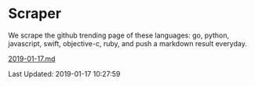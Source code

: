 # Scraper

We scrape the github trending page of these languages: go, python, javascript, swift, objective-c, ruby, and push a markdown result everyday.

[2019-01-17.md](https://github.com/henson/Scraper/blob/master/2019-01-17.md)

Last Updated: 2019-01-17 10:27:59
